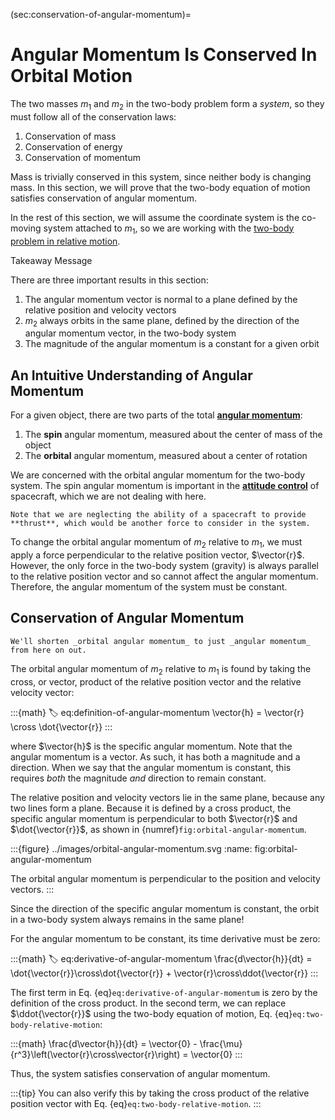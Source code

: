 (sec:conservation-of-angular-momentum)=
# Angular Momentum Is Conserved In Orbital Motion

The two masses $m_1$ and $m_2$ in the two-body problem form a _system_, so they must follow all of the conservation laws:

1. Conservation of mass
2. Conservation of energy
3. Conservation of momentum

Mass is trivially conserved in this system, since neither body is changing mass. In this section, we will prove that the two-body equation of motion satisfies conservation of angular momentum.

In the rest of this section, we will assume the coordinate system is the co-moving system attached to $m_1$, so we are working with the [two-body problem in relative motion](../the-n-body-problem/two-body-relative-motion.md).

<div class="admonition important">
<p class="admonition-title">Takeaway Message</p>
There are three important results in this section:

1. The angular momentum vector is normal to a plane defined by the relative position and velocity vectors
2. $m_2$ always orbits in the same plane, defined by the direction of the angular momentum vector, in the two-body system
3. The magnitude of the angular momentum is a constant for a given orbit

</div>

## An Intuitive Understanding of Angular Momentum

For a given object, there are two parts of the total **[angular momentum](https://en.wikipedia.org/wiki/Angular_momentum)**:

1. The **spin** angular momentum, measured about the center of mass of the object
2. The **orbital** angular momentum, measured about a center of rotation

We are concerned with the orbital angular momentum for the two-body system. The spin angular momentum is important in the **[attitude control](https://en.wikipedia.org/wiki/Attitude_control)** of spacecraft, which we are not dealing with here.

```{margin}
Note that we are neglecting the ability of a spacecraft to provide **thrust**, which would be another force to consider in the system.
```

To change the orbital angular momentum of $m_2$ relative to $m_1$, we must apply a force perpendicular to the relative position vector, $\vector{r}$. However, the only force in the two-body system (gravity) is always parallel to the relative position vector and so cannot affect the angular momentum. Therefore, the angular momentum of the system must be constant.

## Conservation of Angular Momentum

```{margin}
We'll shorten _orbital angular momentum_ to just _angular momentum_ from here on out.
```

The orbital angular momentum of $m_2$ relative to $m_1$ is found by taking the cross, or vector, product of the relative position vector and the relative velocity vector:

:::{math}
:label: eq:definition-of-angular-momentum
\vector{h} = \vector{r} \cross \dot{\vector{r}}
:::

where $\vector{h}$ is the specific angular momentum. Note that the angular momentum is a vector. As such, it has both a magnitude and a direction. When we say that the angular momentum is constant, this requires _both_ the magnitude _and_ direction to remain constant.

The relative position and velocity vectors lie in the same plane, because any two lines form a plane. Because it is defined by a cross product, the specific angular momentum is perpendicular to both $\vector{r}$ and $\dot{\vector{r}}$, as shown in {numref}`fig:orbital-angular-momentum`.

:::{figure} ../images/orbital-angular-momentum.svg
:name: fig:orbital-angular-momentum

The orbital angular momentum is perpendicular to the position and velocity vectors.
:::

Since the direction of the specific angular momentum is constant, the orbit in a two-body system always remains in the same plane!

For the angular momentum to be constant, its time derivative must be zero:

:::{math}
:label: eq:derivative-of-angular-momentum
\frac{d\vector{h}}{dt} = \dot{\vector{r}}\cross\dot{\vector{r}} + \vector{r}\cross\ddot{\vector{r}}
:::

The first term in Eq. {eq}`eq:derivative-of-angular-momentum` is zero by the definition of the cross product. In the second term, we can replace $\ddot{\vector{r}}$ using the two-body equation of motion, Eq. {eq}`eq:two-body-relative-motion`:

:::{math}
\frac{d\vector{h}}{dt} = \vector{0} - \frac{\mu}{r^3}\left(\vector{r}\cross\vector{r}\right) = \vector{0}
:::

Thus, the system satisfies conservation of angular momentum.

:::{tip}
You can also verify this by taking the cross product of the relative position vector with Eq. {eq}`eq:two-body-relative-motion`.
:::

